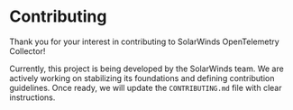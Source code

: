 # Contributing

Thank you for your interest in contributing to SolarWinds OpenTelemetry Collector!

Currently, this project is being developed by the SolarWinds team. 
We are actively working on stabilizing its foundations and defining contribution guidelines.
Once ready, we will update the `CONTRIBUTING.md` file with clear instructions.
